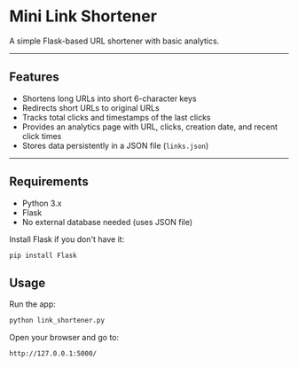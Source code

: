 # Mini Link Shortener

A simple Flask-based URL shortener with basic analytics.

---

## Features

- Shortens long URLs into short 6-character keys  
- Redirects short URLs to original URLs  
- Tracks total clicks and timestamps of the last clicks  
- Provides an analytics page with URL, clicks, creation date, and recent click times  
- Stores data persistently in a JSON file (`links.json`)

---

## Requirements

- Python 3.x  
- Flask  
- No external database needed (uses JSON file)

Install Flask if you don't have it:

```bash
pip install Flask
```
## Usage

Run the app:

```bash
python link_shortener.py
```

Open your browser and go to:
```bash
http://127.0.0.1:5000/
```
